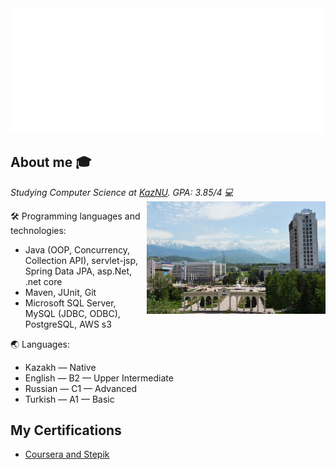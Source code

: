 <img src="https://github.com/AxelrodAdil/AxelrodAdil/blob/main/svg.svg"  width=500/>


## About me :mortar_board:
<p><em>Studying Computer Science at <a href="https://en.wikipedia.org/wiki/Al-Farabi_Kazakh_National_University">KazNU</a>. GPA: 3.85/4 💻</br>
  <img align="right" alt="kaznu" src="kaznu2021.jpg" height="180" />
</em></p>

🛠 Programming languages and technologies: 
  - Java (OOP, Concurrency, Collection API), servlet-jsp, Spring Data JPA, asp.Net, .net core
  - Maven, JUnit, Git
  - Microsoft SQL Server, MySQL (JDBC, ODBC), PostgreSQL, AWS s3

🌏 Languages:
  - Kazakh — Native
  - English — B2 — Upper Intermediate
  - Russian — C1 — Advanced
  - Turkish — A1 — Basic

## My Certifications
- [Coursera and Stepik](https://github.com/AxelrodAdil/Certificates)
